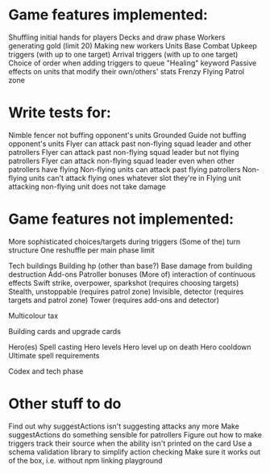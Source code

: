 # Game features implemented:

Shuffling initial hands for players
Decks and draw phase
Workers generating gold (limit 20)
Making new workers
Units
Base
Combat
Upkeep triggers (with up to one target)
Arrival triggers (with up to one target)
Choice of order when adding triggers to queue
"Healing" keyword
Passive effects on units that modify their own/others' stats
Frenzy
Flying
Patrol zone

# Write tests for:

Nimble fencer not buffing opponent's units
Grounded Guide not buffing opponent's units
Flyer can attack past non-flying squad leader and other patrollers
Flyer can attack past non-flying squad leader but not flying patrollers
Flyer can attack non-flying squad leader even when other patrollers have flying
Non-flying units can attack past flying patrollers
Non-flying units can't attack flying ones whatever slot they're in
Flying unit attacking non-flying unit does not take damage

# Game features not implemented:

More sophisticated choices/targets during triggers
(Some of the) turn structure
One reshuffle per main phase limit

Tech buildings
Building hp (other than base?)
Base damage from building destruction
Add-ons
Patroller bonuses
(More of) interaction of continuous effects
Swift strike, overpower, sparkshot (requires choosing targets)
Stealth, unstoppable (requires patrol zone)
Invisible, detector (requires targets and patrol zone)
Tower (requires add-ons and detector)

Multicolour tax

Building cards and upgrade cards

Hero(es)
Spell casting
Hero levels
Hero level up on death
Hero cooldown
Ultimate spell requirements

Codex and tech phase

# Other stuff to do

Find out why suggestActions isn't suggesting attacks any more
Make suggestActions do something sensible for patrollers
Figure out how to make triggers track their source when the ability isn't printed on the card
Use a schema validation library to simplify action checking
Make sure it works out of the box, i.e. without npm linking playground
